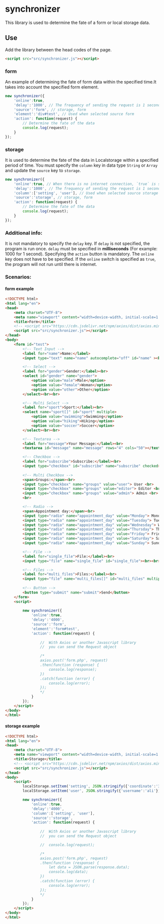 # synchronizer

This library is used to determine the fate of a form or local storage data.

## Use

Add the library between the head codes of the page.

```html
<script src="src/synchronizer.js"></script>
```

### form
An example of determining the fate of form data within the specified time.It takes into account the specified form element.

```javascript
new synchronizer({
    'online':true,
    'delay':'1000', // The frequency of sending the request is 1 seconds
    'source':'form', // storage, form
    'element':'div#test', // Used when selected source form
    'action': function(request) {
        // Determine the fate of the data
        console.log(request);
    } 
});
```

### storage
It is used to determine the fate of the data in Localstorage within a specified period of time. You must specify the `column` key in data type `String` or `Array` and update the `source` key to `storage`.

```javascript
new synchronizer({
    'online':true, // When there is no internet connection, `true` is specified to wait
    'delay':'1000', // The frequency of sending the request is 1 seconds
    'column':['setting', 'user'], // Used when selected source storage 
    'source':'storage', // storage, form
    'action': function(request) {
        // Determine the fate of the data
        console.log(request);
    } 
});
```

### Additional info:

It is not mandatory to specify the `delay` key. If `delay` is not specified, the program is run once. `delay` must be specified in **milliseconds** (For example: 1000 for 1 second). Specifying the `action` button is mandatory. The `online` key does not have to be specified. If the `online` switch is specified as `true`, the program will not run until there is internet.

### Scenarios:


#### form example
```html
<!DOCTYPE html>
<html lang="en">
<head>
    <meta charset="UTF-8">
    <meta name="viewport" content="width=device-width, initial-scale=1.0">
    <title>Form</title>
    <!-- <script src="https://cdn.jsdelivr.net/npm/axios/dist/axios.min.js"></script> -->
    <script src="src/synchronizer.js"></script>
</head>
<body>
    <form id="test">
        <!-- Text Input -->
        <label for="name">Name:</label>
        <input type="text" name="name" autocomplete="off" id="name" ><br><br>

        <!-- Select -->
        <label for="gender">Gender:</label><br>
        <select id="gender" name="gender">
            <option value="male">Male</option>
            <option value="female">Woman</option>
            <option value="other">Other</option>
        </select><br><br>

        <!-- Multi Select -->
        <label for="sport">Sport:</label><br>
        <select name="sport[]" id="sport" multiple>
            <option value="swimming">Swimming</option>
            <option value="hiking">Hiking</option>
            <option value="soccer">Soccer</option>
        </select><br><br>

        <!-- Textarea -->
        <label for="message">Your Message:</label><br>
        <textarea id="message" name="message" rows="4" cols="50"></textarea><br><br>

        <!-- Checkbox -->
        <label for="subscribe">Subscribe:</label><br>
        <input type="checkbox" id="subscribe" name="subscribe" checked><br><br>
        
        <!-- Multi Checkbox -->
        <span>Groups:</span><br>
        <input type="checkbox" name="groups" value="user"> User <br>
        <input type="checkbox" name="groups" value="editor"> Editor <br>
        <input type="checkbox" name="groups" value="admin"> Admin <br>
        <br>

        <!-- Radio -->
        <span>Appointment day:</span><br>
        <input type="radio" name="appointment_day" value="Monday"> Monday <br>
        <input type="radio" name="appointment_day" value="Tuesday"> Tuesday <br>
        <input type="radio" name="appointment_day" value="Wednesday"> Wednesday <br>
        <input type="radio" name="appointment_day" value="Thursday"> Thursday <br>
        <input type="radio" name="appointment_day" value="Friday"> Friday <br>
        <input type="radio" name="appointment_day" value="Saturday"> Saturday <br>
        <input type="radio" name="appointment_day" value="Sunday"> Sunday <br><br>

        <!-- File -->
        <label for="single_file">File:</label><br>
        <input type="file" name="single_file" id="single_file"><br><br>

        <!-- Files -->
        <label for="multi_files">Files:</label><br>
        <input type="file" name="multi_files[]" id="multi_files" multiple><br><br>
        
        <!-- Button -->
        <button type="submit" name="submit">Send</button>   
    </form>
    <script>
        
        new synchronizer({
            'online':true,
            'delay':'4000',
            'source':'form',
            'element':'form#test',
            'action': function(request) {  
                    
                //  With Axios or another Javascript library
                //  you can send the Request object  

                /*
                axios.post('form.php', request)
                .then(function (response) {
                    console.log(response);
                })
                .catch(function (error) {
                    console.log(error);
                });
                */
            } 
        });
    </script>
</body>
</html>
```

#### storage example
```html
<!DOCTYPE html>
<html lang="en">
<head>
    <meta charset="UTF-8">
    <meta name="viewport" content="width=device-width, initial-scale=1.0">
    <title>Storage</title>
    <!-- <script src="https://cdn.jsdelivr.net/npm/axios/dist/axios.min.js"></script> -->
    <script src="src/synchronizer.js"></script>
</head>
<body>
    <script>
        localStorage.setItem('setting', JSON.stringify({'coordinate':'39.90973623453719,32.82714843750001'}));
        localStorage.setItem('user', JSON.stringify({'username':'ali'}));

        new synchronizer({
            'online':true,
            'delay':'4000',
            'column':['setting', 'user'],
            'source':'storage',
            'action': function(request) {
                
                //  With Axios or another Javascript library
                //  you can send the Request object 

                //  console.log(request);  

                /*
                axios.post('form.php', request)
                .then(function (response) {
                    let data = JSON.parse(response.data);
                    console.log(data);
                })
                .catch(function (error) {
                    console.log(error);
                });
                */
            } 
        });
    </script>
</body>
</html>
```